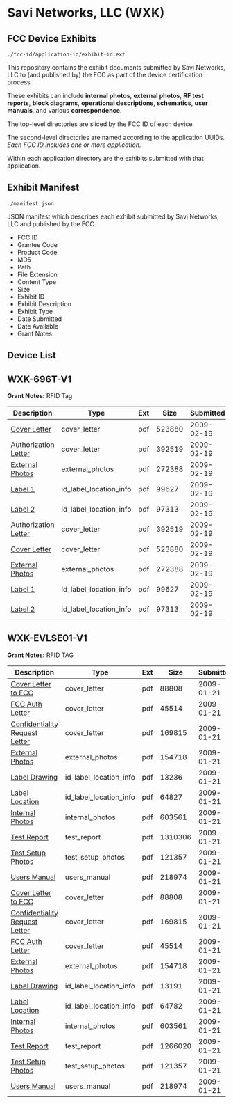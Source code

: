 # Savi Networks, LLC (WXK)
## FCC Device Exhibits

```
./fcc-id/application-id/exhibit-id.ext
```

This repository contains the exhibit documents submitted by Savi Networks, LLC to (and published by) the FCC as part of the device certification process.

These exhibits can include **internal photos**, **external photos**, **RF test reports**, **block diagrams**, **operational descriptions**, **schematics**, **user manuals**, and various **correspondence**.

The top-level directories are sliced by the FCC ID of each device.

The second-level directories are named according to the application UUIDs. *Each FCC ID includes one or more application.*

Within each application directory are the exhibits submitted with that application. 

## Exhibit Manifest

```
./manifest.json
```

JSON manifest which describes each exhibit submitted by Savi Networks, LLC and published by the FCC.

- FCC ID
- Grantee Code
- Product Code
- MD5
- Path
- File Extension
- Content Type
- Size
- Exhibit ID
- Exhibit Description
- Exhibit Type
- Date Submitted
- Date Available
- Grant Notes

## Device List
## WXK-696T-V1
**Grant Notes:** RFID Tag

| Description | Type | Ext | Size | Submitted | Available |
| ----------- | ---- | --- | ---- | --------- | --------- |
| [Cover Letter](WXK-696T-V1/7675b7b50c36f8eaab8a52703903565c/1070440.pdf) | cover_letter | pdf | 523880 | 2009-02-19 | 2009-02-19 |
| [Authorization Letter](WXK-696T-V1/7675b7b50c36f8eaab8a52703903565c/1070439.pdf) | cover_letter | pdf | 392519 | 2009-02-19 | 2009-02-19 |
| [External Photos](WXK-696T-V1/7675b7b50c36f8eaab8a52703903565c/1070441.pdf) | external_photos | pdf | 272388 | 2009-02-19 | 2009-02-19 |
| [Label 1](WXK-696T-V1/7675b7b50c36f8eaab8a52703903565c/1070442.pdf) | id_label_location_info | pdf | 99627 | 2009-02-19 | 2009-02-19 |
| [Label 2](WXK-696T-V1/7675b7b50c36f8eaab8a52703903565c/1070443.pdf) | id_label_location_info | pdf | 97313 | 2009-02-19 | 2009-02-19 |
| [Authorization Letter](WXK-696T-V1/17e89a7e1441bd595cf44ede329975a7/1070439.pdf) | cover_letter | pdf | 392519 | 2009-02-19 | 2009-02-19 |
| [Cover Letter](WXK-696T-V1/17e89a7e1441bd595cf44ede329975a7/1070440.pdf) | cover_letter | pdf | 523880 | 2009-02-19 | 2009-02-19 |
| [External Photos](WXK-696T-V1/17e89a7e1441bd595cf44ede329975a7/1070441.pdf) | external_photos | pdf | 272388 | 2009-02-19 | 2009-02-19 |
| [Label 1](WXK-696T-V1/17e89a7e1441bd595cf44ede329975a7/1070442.pdf) | id_label_location_info | pdf | 99627 | 2009-02-19 | 2009-02-19 |
| [Label 2](WXK-696T-V1/17e89a7e1441bd595cf44ede329975a7/1070443.pdf) | id_label_location_info | pdf | 97313 | 2009-02-19 | 2009-02-19 |
## WXK-EVLSE01-V1
**Grant Notes:** RFID TAG

| Description | Type | Ext | Size | Submitted | Available |
| ----------- | ---- | --- | ---- | --------- | --------- |
| [Cover Letter to FCC](WXK-EVLSE01-V1/78fc6705be091a0865bdb8235c3c07ba/1060228.pdf) | cover_letter | pdf | 88808 | 2009-01-21 | 2009-01-21 |
| [FCC Auth Letter](WXK-EVLSE01-V1/78fc6705be091a0865bdb8235c3c07ba/1060229.pdf) | cover_letter | pdf | 45514 | 2009-01-21 | 2009-01-21 |
| [Confidentiality Request Letter](WXK-EVLSE01-V1/78fc6705be091a0865bdb8235c3c07ba/1060230.pdf) | cover_letter | pdf | 169815 | 2009-01-21 | 2009-01-21 |
| [External Photos](WXK-EVLSE01-V1/78fc6705be091a0865bdb8235c3c07ba/1060217.pdf) | external_photos | pdf | 154718 | 2009-01-21 | 2009-01-21 |
| [Label Drawing](WXK-EVLSE01-V1/78fc6705be091a0865bdb8235c3c07ba/1060218.pdf) | id_label_location_info | pdf | 13236 | 2009-01-21 | 2009-01-21 |
| [Label Location](WXK-EVLSE01-V1/78fc6705be091a0865bdb8235c3c07ba/1060219.pdf) | id_label_location_info | pdf | 64827 | 2009-01-21 | 2009-01-21 |
| [Internal Photos](WXK-EVLSE01-V1/78fc6705be091a0865bdb8235c3c07ba/1060220.pdf) | internal_photos | pdf | 603561 | 2009-01-21 | 2009-01-21 |
| [Test Report](WXK-EVLSE01-V1/78fc6705be091a0865bdb8235c3c07ba/1060224.pdf) | test_report | pdf | 1310306 | 2009-01-21 | 2009-01-21 |
| [Test Setup Photos](WXK-EVLSE01-V1/78fc6705be091a0865bdb8235c3c07ba/1060225.pdf) | test_setup_photos | pdf | 121357 | 2009-01-21 | 2009-01-21 |
| [Users Manual](WXK-EVLSE01-V1/78fc6705be091a0865bdb8235c3c07ba/1060226.pdf) | users_manual | pdf | 218974 | 2009-01-21 | 2009-01-21 |
| [Cover Letter to FCC](WXK-EVLSE01-V1/c7e72ac66870832c1ca57f9f881794f9/1060228.pdf) | cover_letter | pdf | 88808 | 2009-01-21 | 2009-01-22 |
| [Confidentiality Request Letter](WXK-EVLSE01-V1/c7e72ac66870832c1ca57f9f881794f9/1060230.pdf) | cover_letter | pdf | 169815 | 2009-01-21 | 2009-01-22 |
| [FCC Auth Letter](WXK-EVLSE01-V1/c7e72ac66870832c1ca57f9f881794f9/1060229.pdf) | cover_letter | pdf | 45514 | 2009-01-21 | 2009-01-22 |
| [External Photos](WXK-EVLSE01-V1/c7e72ac66870832c1ca57f9f881794f9/1060217.pdf) | external_photos | pdf | 154718 | 2009-01-21 | 2009-01-22 |
| [Label Drawing](WXK-EVLSE01-V1/c7e72ac66870832c1ca57f9f881794f9/1060245.pdf) | id_label_location_info | pdf | 13191 | 2009-01-21 | 2009-01-22 |
| [Label Location](WXK-EVLSE01-V1/c7e72ac66870832c1ca57f9f881794f9/1060246.pdf) | id_label_location_info | pdf | 64782 | 2009-01-21 | 2009-01-22 |
| [Internal Photos](WXK-EVLSE01-V1/c7e72ac66870832c1ca57f9f881794f9/1060220.pdf) | internal_photos | pdf | 603561 | 2009-01-21 | 2009-01-22 |
| [Test Report](WXK-EVLSE01-V1/c7e72ac66870832c1ca57f9f881794f9/1060252.pdf) | test_report | pdf | 1266020 | 2009-01-21 | 2009-01-22 |
| [Test Setup Photos](WXK-EVLSE01-V1/c7e72ac66870832c1ca57f9f881794f9/1060225.pdf) | test_setup_photos | pdf | 121357 | 2009-01-21 | 2009-01-22 |
| [Users Manual](WXK-EVLSE01-V1/c7e72ac66870832c1ca57f9f881794f9/1060226.pdf) | users_manual | pdf | 218974 | 2009-01-21 | 2009-01-22 |
